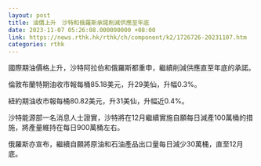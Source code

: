 ```yaml
---
layout: post
title: 油價上升　沙特和俄羅斯承諾削減供應至年底
date: 2023-11-07 05:26:08.000000000 +08:00
link: https://news.rthk.hk/rthk/ch/component/k2/1726726-20231107.htm
categories: rthk
---
```


國際期油價格上升，沙特阿拉伯和俄羅斯都重申，繼續削減供應直至年底的承諾。

倫敦布蘭特期油收市報每桶85.18美元，升29美仙，升幅0.3%。

紐約期油收市報每桶80.82美元，升31美仙，升幅近0.4%。

沙特能源部一名消息人士證實，沙特將在12月繼續實施自願每日減產100萬桶的措施，將產量維持在每日900萬桶左右。

俄羅斯亦宣布，繼續自願將原油和石油產品出口量每日減少30萬桶，直至12月底。
